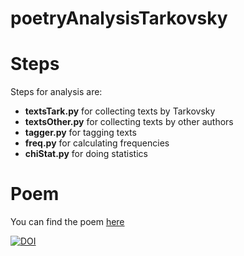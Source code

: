 poetryAnalysisTarkovsky
========

# Steps

Steps for analysis are:

* **textsTark.py** for collecting texts by Tarkovsky
* **textsOther.py** for collecting texts by other authors
* **tagger.py** for tagging texts
* **freq.py** for calculating frequencies
* **chiStat.py** for doing statistics

# Poem
You can find the poem [here](http://search1.ruscorpora.ru/search.xml?env=alpha&mycorp=&mysent=&mysize=&mysentsize=&mydocsize=&dpp=&spp=&spd=&text=lexform&mode=poetic&sort=gr_tagging&ext=10&nodia=1&req=%EF%E5%F0%E5%E4%20%EB%E8%F1%F2%EE%EF%E0%E4%EE%EC&docid=70555&sid=2&expand=full)

[![DOI](https://zenodo.org/badge/19768/gree-gorey/poetryAnalysisTarkovsky.svg)](https://zenodo.org/badge/latestdoi/19768/gree-gorey/poetryAnalysisTarkovsky)
